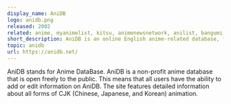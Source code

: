 ```yaml
---
display_name: AniDB
logo: anidb.png
released: 2002
related: anime, myanimelist, kitsu, animenewsnetwork, anilist, bangumi, annict, crunchyroll
short_description: AniDB is an online English anime-related database, forum, and tracker.
topic: anidb
url: https://anidb.net/
---
```

AniDB stands for Anime DataBase. AniDB is a non-profit anime database that is open freely to the public. This means that all users have the ability to add or edit information on AniDB. The site features detailed information about all forms of CJK (Chinese, Japanese, and Korean) animation.
